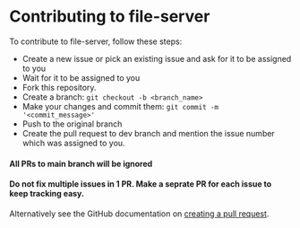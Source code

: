 # Contributing to file-server

To contribute to file-server, follow these steps:

- Create a new issue or pick an existing issue and ask for it to be assigned to you
- Wait for it to be assigned to you
- Fork this repository.
- Create a branch: `git checkout -b <branch_name>`
- Make your changes and commit them: `git commit -m '<commit_message>'`
- Push to the original branch
- Create the pull request to dev branch and mention the issue number which was assigned to you.

#### All PRs to main branch will be ignored
#### Do not fix multiple issues in 1 PR. Make a seprate PR for each issue to keep tracking easy.

Alternatively see the GitHub documentation on [creating a pull request](https://help.github.com/en/github/collaborating-with-issues-and-pull-requests/creating-a-pull-request).
